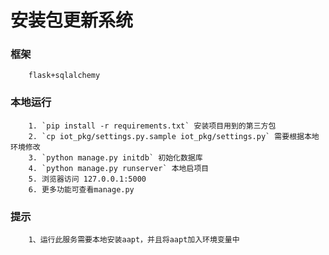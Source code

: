 安装包更新系统
==============
### 框架
        flask+sqlalchemy
### 本地运行
        1. `pip install -r requirements.txt` 安装项目用到的第三方包
        2. `cp iot_pkg/settings.py.sample iot_pkg/settings.py` 需要根据本地环境修改
        3. `python manage.py initdb` 初始化数据库
        4. `python manage.py runserver` 本地启项目
        5. 浏览器访问 127.0.0.1:5000
        6. 更多功能可查看manage.py
### 提示
        1、运行此服务需要本地安装aapt，并且将aapt加入环境变量中
